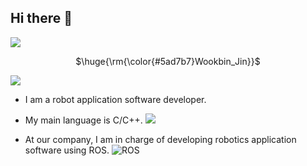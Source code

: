 ## Hi there 👋

<img src="https://capsule-render.vercel.app/api?type=waving&color=BDBDC8&height=150&section=header" />
<div align=center> 
<p>$\huge{\rm{\color{#5ad7b7}Wookbin_Jin}}$</p>
</div>
<img src="https://capsule-render.vercel.app/api?type=waving&color=BDBDC8&height=150&section=footer" />

- I am a robot application software developer. 

- My main language is C/C++. <img src="https://img.shields.io/badge/c++-%2300599C.svg?style=for-the-badge&logo=c%2B%2B&logoColor=white"/>

- At our company, I am in charge of developing robotics application software using ROS. ![ROS](https://img.shields.io/badge/ROS-ROS2-gray?logo=ros&logoColor=white)

